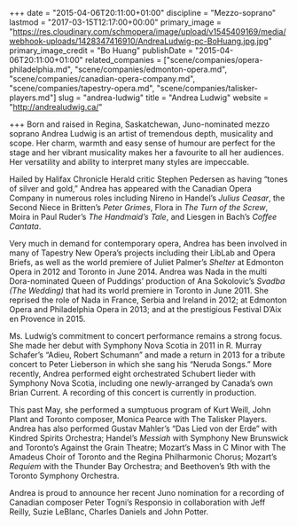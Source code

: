 +++
date = "2015-04-06T20:11:00+01:00"
discipline = "Mezzo-soprano"
lastmod = "2017-03-15T12:17:00+00:00"
primary_image = "https://res.cloudinary.com/schmopera/image/upload/v1545409169/media/webhook-uploads/1428347416910/AndreaLudwig-pc-BoHuang.jpg.jpg"
primary_image_credit = "Bo Huang"
publishDate = "2015-04-06T20:11:00+01:00"
related_companies = ["scene/companies/opera-philadelphia.md", "scene/companies/edmonton-opera.md", "scene/companies/canadian-opera-company.md", "scene/companies/tapestry-opera.md", "scene/companies/talisker-players.md"]
slug = "andrea-ludwig"
title = "Andrea Ludwig"
website = "http://andrealudwig.ca/"

+++
Born and raised in Regina, Saskatchewan, Juno-nominated mezzo soprano Andrea Ludwig is an artist of tremendous depth, musicality and scope. Her charm, warmth and easy sense of humour are perfect for the stage and her vibrant musicality makes her a favourite to all her audiences. Her versatility and ability to interpret many styles are impeccable.

Hailed by Halifax Chronicle Herald critic Stephen Pedersen as having “tones of silver and gold,” Andrea has appeared with the Canadian Opera Company in numerous roles including Nireno in Handel’s *Julius Ceasar*, the Second Niece in Britten’s *Peter Grimes*, Flora in *The Turn of the Screw*, Moira in Paul Ruder’s *The Handmaid’s Tale*, and Liesgen in Bach’s *Coffee Cantata*.

Very much in demand for contemporary opera, Andrea has been involved in many of Tapestry New Opera’s projects including their LibLab and Opera Briefs, as well as the world premiere of Juliet Palmer’s *Shelter* at Edmonton Opera in 2012 and Toronto in June 2014. Andrea was Nada in the multi Dora-nominated Queen of Puddings’ production of Ana Sokolovic’s *Svadba (The Wedding)* that had its world premiere in Toronto in June 2011. She reprised the role of Nada in France, Serbia and Ireland in 2012; at Edmonton Opera and Philadelphia Opera in 2013; and at the prestigious Festival D’Aix en Provence in 2015.

Ms. Ludwig’s commitment to concert performance remains a strong focus. She made her debut with Symphony Nova Scotia in 2011 in R. Murray Schafer’s “Adieu, Robert Schumann” and made a return in 2013 for a tribute concert to Peter Lieberson in which she sang his “Neruda Songs.” More recently, Andrea performed eight orchestrated Schubert lieder with Symphony Nova Scotia, including one newly-arranged by Canada’s own Brian Current. A recording of this concert is currently in production.

This past May, she performed a sumptuous program of Kurt Weill, John Plant and Toronto composer, Monica Pearce with The Talisker Players. Andrea has also performed Gustav Mahler’s “Das Lied von der Erde” with Kindred Spirits Orchestra; Handel’s *Messiah* with Symphony New Brunswick and Toronto’s Against the Grain Theatre; Mozart’s Mass in C Minor with The Amadeus Choir of Toronto and the Regina Philharmonic Chorus; Mozart’s *Requiem* with the Thunder Bay Orchestra; and Beethoven’s 9th with the Toronto Symphony Orchestra.

Andrea is proud to announce her recent Juno nomination for a recording of Canadian composer Peter Togni’s Responsio in collaboration with Jeff Reilly, Suzie LeBlanc, Charles Daniels and John Potter.